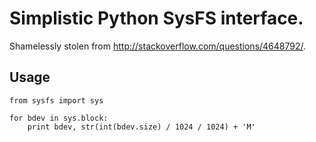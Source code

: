 # Simplistic Python SysFS interface.

Shamelessly stolen from <http://stackoverflow.com/questions/4648792/>.

## Usage

    from sysfs import sys

    for bdev in sys.block:
        print bdev, str(int(bdev.size) / 1024 / 1024) + 'M'

